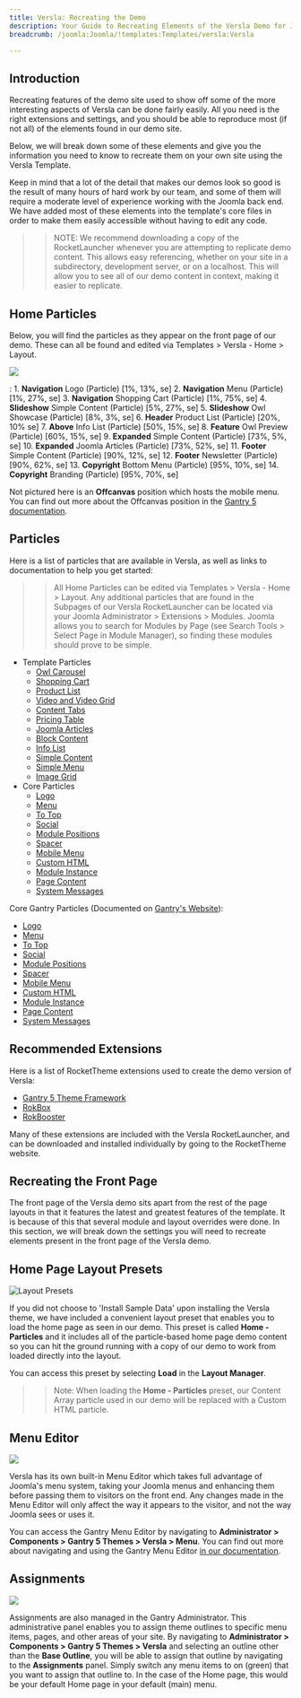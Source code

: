 ```yaml
---
title: Versla: Recreating the Demo
description: Your Guide to Recreating Elements of the Versla Demo for Joomla
breadcrumb: /joomla:Joomla/!templates:Templates/versla:Versla

---
```


Introduction
-----

Recreating features of the demo site used to show off some of the more interesting aspects of Versla can be done fairly easily. All you need is the right extensions and settings, and you should be able to reproduce most (if not all) of the elements found in our demo site.

Below, we will break down some of these elements and give you the information you need to know to recreate them on your own site using the Versla Template.

Keep in mind that a lot of the detail that makes our demos look so good is the result of many hours of hard work by our team, and some of them will require a moderate level of experience working with the Joomla back end. We have added most of these elements into the template's core files in order to make them easily accessible without having to edit any code.

>> NOTE: We recommend downloading a copy of the RocketLauncher whenever you are attempting to replicate demo content. This allows easy referencing, whether on your site in a subdirectory, development server, or on a localhost. This will allow you to see all of our demo content in context, making it easier to replicate.

Home Particles
-----

Below, you will find the particles as they appear on the front page of our demo. These can all be found and edited via Templates > Versla - Home > Layout.

![](assets/versla2.jpeg)

:   1. **Navigation** Logo (Particle) [1%, 13%, se]
    2. **Navigation** Menu (Particle) [1%, 27%, se]
    3. **Navigation** Shopping Cart (Particle) [1%, 75%, se]
    4. **Slideshow** Simple Content (Particle) [5%, 27%, se]
    5. **Slideshow** Owl Showcase (Particle) [8%, 3%, se]
    6. **Header** Product List (Particle) [20%, 10% se]
    7. **Above** Info List (Particle) [50%, 15%, se]
    8. **Feature** Owl Preview (Particle) [60%, 15%, se]
    9. **Expanded** Simple Content (Particle) [73%, 5%, se]
    10. **Expanded** Joomla Articles (Particle) [73%, 52%, se]
    11. **Footer** Simple Content (Particle) [90%, 12%, se]
    12. **Footer** Newsletter (Particle) [90%, 62%, se]
    13. **Copyright** Bottom Menu (Particle) [95%, 10%, se]
    14. **Copyright** Branding (Particle) [95%, 70%, se]

Not pictured here is an **Offcanvas** position which hosts the mobile menu. You can find out more about the Offcanvas position in the [Gantry 5 documentation](http://docs.gantry.org/gantry5/configure/layout-manager#offcanvas-section).

Particles
-----

Here is a list of particles that are available in Versla, as well as links to documentation to help you get started:

>> All Home Particles can be edited via Templates > Versla - Home > Layout. Any additional particles that are found in the Subpages of our Versla RocketLauncher can be located via your Joomla Administrator > Extensions > Modules. Joomla allows you to search for Modules by Page (see Search Tools > Select Page in Module Manager), so finding these modules should prove to be simple.

* Template Particles
    * [Owl Carousel](particle_owl.md)
    * [Shopping Cart](particle_shopping.md)
    * [Product List](particle_productlist.md)
    * [Video and Video Grid](particle_video.md)
    * [Content Tabs](particle_tabs.md)
    * [Pricing Table](particle_pricing.md)
    * [Joomla Articles](particle_joomla.md)
    * [Block Content](particle_block.md)
    * [Info List](particle_info.md)
    * [Simple Content](particle_simple.md)
    * [Simple Menu](particle_simplemenu.md)
    * [Image Grid](particle_image.md)
* Core Particles 
    * [Logo](http://docs.gantry.org/gantry5/particles/logo)
    * [Menu](http://docs.gantry.org/gantry5/particles/menu-control)
    * [To Top](http://docs.gantry.org/gantry5/particles/to-top)
    * [Social](http://docs.gantry.org/gantry5/particles/social)
    * [Module Positions](http://docs.gantry.org/gantry5/particles/position)
    * [Spacer](http://docs.gantry.org/gantry5/particles/spacer)
    * [Mobile Menu](http://docs.gantry.org/gantry5/particles/mobile-menu)
    * [Custom HTML](http://docs.gantry.org/gantry5/particles/custom-html)
    * [Module Instance](http://docs.gantry.org/gantry5/particles/module-instance)
    * [Page Content](http://docs.gantry.org/gantry5/particles/page-content)
    * [System Messages](http://docs.gantry.org/gantry5/particles/system-messages)

Core Gantry Particles (Documented on [Gantry's Website](http://gantry.org)):

* [Logo](http://docs.gantry.org/gantry5/particles/logo)
* [Menu](http://docs.gantry.org/gantry5/particles/menu-control)
* [To Top](http://docs.gantry.org/gantry5/particles/to-top)
* [Social](http://docs.gantry.org/gantry5/particles/social)
* [Module Positions](http://docs.gantry.org/gantry5/particles/position)
* [Spacer](http://docs.gantry.org/gantry5/particles/spacer)
* [Mobile Menu](http://docs.gantry.org/gantry5/particles/mobile-menu)
* [Custom HTML](http://docs.gantry.org/gantry5/particles/custom-html)
* [Module Instance](http://docs.gantry.org/gantry5/particles/module-instance)
* [Page Content](http://docs.gantry.org/gantry5/particles/page-content)
* [System Messages](http://docs.gantry.org/gantry5/particles/system-messages)

Recommended Extensions
-----

Here is a list of RocketTheme extensions used to create the demo version of Versla:

* [Gantry 5 Theme Framework](http://gantry.org/)
* [RokBox](http://www.rockettheme.com/joomla/extensions/rokbox)
* [RokBooster](http://www.rockettheme.com/joomla/extensions/rokbooster)

Many of these extensions are included with the Versla RocketLauncher, and can be downloaded and installed individually by going to the RocketTheme website.

Recreating the Front Page
-----

The front page of the Versla demo sits apart from the rest of the page layouts in that it features the latest and greatest features of the template. It is because of this that several module and layout overrides were done. In this section, we will break down the settings you will need to recreate elements present in the front page of the Versla demo.

Home Page Layout Presets
-----

![Layout Presets](assets/layout_presets.jpeg)

If you did not choose to 'Install Sample Data' upon installing the Versla theme, we have included a convenient layout preset that enables you to load the home page as seen in our demo. This preset is called **Home - Particles** and it includes all of the particle-based home page demo content so you can hit the ground running with a copy of our demo to work from loaded directly into the layout.

You can access this preset by selecting **Load** in the **Layout Manager**.

>> Note: When loading the **Home - Particles** preset, our Content Array particle used in our demo will be replaced with a Custom HTML particle.

Menu Editor
-----

![](assets/menu_1.jpeg)

Versla has its own built-in Menu Editor which takes full advantage of Joomla's menu system, taking your Joomla menus and enhancing them before passing them to visitors on the front end. Any changes made in the Menu Editor will only affect the way it appears to the visitor, and not the way Joomla sees or uses it.

You can access the Gantry Menu Editor by navigating to **Administrator > Components > Gantry 5 Themes > Versla > Menu**. You can find out more about navigating and using the Gantry Menu Editor [in our documentation](http://docs.gantry.org/gantry5/configure/menu-editor).

Assignments
-----

![](assets/assignments_1.jpeg)

Assignments are also managed in the Gantry Administrator. This administrative panel enables you to assign theme outlines to specific menu items, pages, and other areas of your site. By navigating to **Administrator > Components > Gantry 5 Themes > Versla** and selecting an outline other than the **Base Outline**, you will be able to assign that outline by navigating to the **Assignments** panel. Simply switch any menu items to on (green) that you want to assign that outline to. In the case of the Home page, this would be your default Home page in your default (main) menu.
